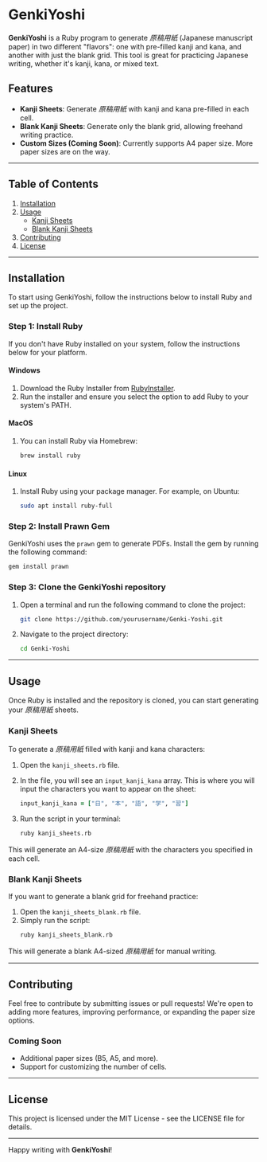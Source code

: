 # GenkiYoshi

**GenkiYoshi** is a Ruby program to generate _原稿用紙_ (Japanese manuscript paper) in two different "flavors": one with pre-filled kanji and kana, and another with just the blank grid. This tool is great for practicing Japanese writing, whether it's kanji, kana, or mixed text.

## Features

- **Kanji Sheets**: Generate _原稿用紙_ with kanji and kana pre-filled in each cell.
- **Blank Kanji Sheets**: Generate only the blank grid, allowing freehand writing practice.
- **Custom Sizes (Coming Soon)**: Currently supports A4 paper size. More paper sizes are on the way.

---

## Table of Contents
1. [Installation](#installation)
2. [Usage](#usage)
   - [Kanji Sheets](#kanji-sheets)
   - [Blank Kanji Sheets](#blank-kanji-sheets)
3. [Contributing](#contributing)
4. [License](#license)

---

## Installation

To start using GenkiYoshi, follow the instructions below to install Ruby and set up the project.

### Step 1: Install Ruby

If you don't have Ruby installed on your system, follow the instructions below for your platform.

#### Windows
1. Download the Ruby Installer from [RubyInstaller](https://rubyinstaller.org/).
2. Run the installer and ensure you select the option to add Ruby to your system's PATH.

#### MacOS
1. You can install Ruby via Homebrew:
   ```bash
   brew install ruby
   ```

#### Linux
1. Install Ruby using your package manager. For example, on Ubuntu:
   ```bash
   sudo apt install ruby-full
   ```

### Step 2: Install Prawn Gem

GenkiYoshi uses the `prawn` gem to generate PDFs. Install the gem by running the following command:

```bash
gem install prawn
```

### Step 3: Clone the GenkiYoshi repository

1. Open a terminal and run the following command to clone the project:
   ```bash
   git clone https://github.com/yourusername/Genki-Yoshi.git
   ```

2. Navigate to the project directory:
   ```bash
   cd Genki-Yoshi
   ```

---

## Usage

Once Ruby is installed and the repository is cloned, you can start generating your _原稿用紙_ sheets.

### Kanji Sheets

To generate a _原稿用紙_ filled with kanji and kana characters:

1. Open the `kanji_sheets.rb` file.
2. In the file, you will see an `input_kanji_kana` array. This is where you will input the characters you want to appear on the sheet:
   ```ruby
   input_kanji_kana = ["日", "本", "語", "学", "習"]
   ```

3. Run the script in your terminal:
   ```bash
   ruby kanji_sheets.rb
   ```

This will generate an A4-size _原稿用紙_ with the characters you specified in each cell.

### Blank Kanji Sheets

If you want to generate a blank grid for freehand practice:

1. Open the `kanji_sheets_blank.rb` file.
2. Simply run the script:
   ```bash
   ruby kanji_sheets_blank.rb
   ```

This will generate a blank A4-sized _原稿用紙_ for manual writing.

---

## Contributing

Feel free to contribute by submitting issues or pull requests! We're open to adding more features, improving performance, or expanding the paper size options.

### Coming Soon
- Additional paper sizes (B5, A5, and more).
- Support for customizing the number of cells.

---

## License

This project is licensed under the MIT License - see the LICENSE file for details.

---

Happy writing with **GenkiYoshi**!
